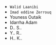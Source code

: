 * `Walid Laanibi`
* `Imad eddine Zerrouq` 
* Youness Outaik
* Idarrha Adam
* D.. S..
* Y.. R..
* H.. K..
